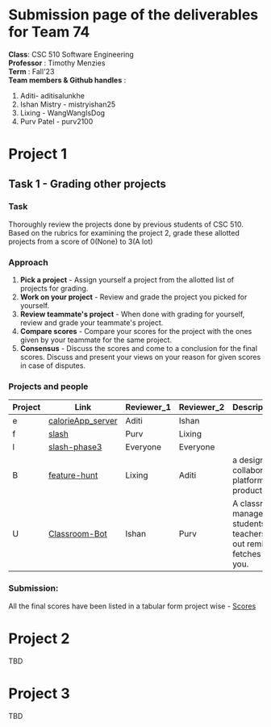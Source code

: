 # Submission page of the deliverables for Team 74
**Class**:   CSC 510 Software Engineering  
**Professor** : Timothy Menzies   
**Term** :  Fall'23  
**Team members & Github handles** :   
1. Aditi- aditisalunkhe
2. Ishan Mistry - mistryishan25
3. Lixing - WangWangIsDog
4. Purv Patel - purv2100



# Project 1 


## Task 1 - Grading other projects 
### Task
Thoroughly review the projects done by previous students of CSC 510. Based on the rubrics for examining the project 2, grade these allotted projects from a score of 0(None) to 3(A lot) 


### Approach
1. **Pick a project** - Assign yourself a project from the allotted list of projects for grading.
2. **Work on your project** - Review and grade the project you picked for yourself.
3. **Review teammate's project** - When done with grading for yourself, review and grade your teammate's project.
4. **Compare scores** - Compare your scores for the project with the ones given by your teammate for the same project.
5. **Consensus** - Discuss the scores and come to a conclusion for the final scores. Discuss and present your views on your reason for given scores in case of disputes. 

### Projects and people

| Project | Link                                             | Reviewer_1 | Reviewer_2 | Description(Yours)                                      |
| ------- | ------------------------------------------------ | ---------- | ---------- | -------------------------------------------------------- |
| e       | [calorieApp_server](https://github.com/deekay2310/calorieApp_server) | Aditi      | Ishan      |                                                          |
| f       | [slash](https://github.com/NCSU-Group7-SE2021/slash/)               | Purv       | Lixing     |                                                          |
| l       | [slash-phase3](https://github.com/rohan22shah/slash-phase3)        | Everyone  | Everyone  |                                                          |
| B       | [feature-hunt](https://github.com/elric97/feature-hunt)            | Lixing     | Aditi      |   a design collaboration platform for product features                                                      |
| U       | [Classroom-Bot](https://github.com/tanay105/Classroom-Bot)        | Ishan      | Purv       | A classroom manager for students and teachers. It gives out reminders, fetches links for you. |

### Submission: 

All the final scores have been listed in a tabular form project wise - [Scores](https://github.com/aditicsalunkhe/NCSU_SE23_G74/blob/main/proj1/README.md#score-tables-for-allotted-projects)

# Project 2
TBD

# Project 3 
TBD
